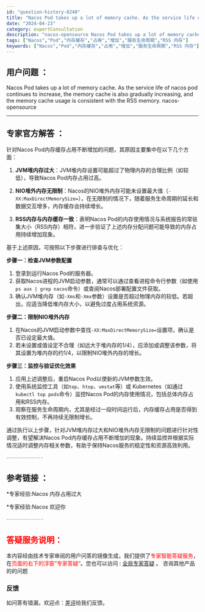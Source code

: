 ```yaml
---
id: "question-history-8240"
title: "Nacos Pod takes up a lot of memory cache. As the service life of nacos pod continues to increase, the memory cache is also gradually increasing, and the memory cache usage is consistent with the RSS memory. nacos-opensource"
date: "2024-04-23"
category: expertConsultation
description: "nacos-opensource Nacos Pod takes up a lot of memory cache. As the service life of nacos pod continues to increase, the memory cache is also gradually increasing, and the memory cache usage is consistent with the RSS memory."
tags: ["Nacos","Pod","内存缓存","占用","增加","服务生命周期","RSS 内存"]
keywords: ["Nacos","Pod","内存缓存","占用","增加","服务生命周期","RSS 内存"]
---
```


## 用户问题 ： 
 Nacos Pod takes up a lot of memory cache. As the service life of nacos pod continues to increase, the memory cache is also gradually increasing, and the memory cache usage is consistent with the RSS memory. nacos-opensource 

---------------
## 专家官方解答 ：

针对Nacos Pod内存缓存占用不断增加的问题，其原因主要集中在以下几个方面：

1. **JVM堆内存过大**：JVM堆内存设置可能超过了物理内存的合理比例（如较低），导致Nacos Pod内存占用过高。

2. **NIO堆外内存无限制**：Nacos的NIO堆外内存可能未设置最大值（`-XX:MaxDirectMemorySize=`），在无限制的情况下，随着服务生命周期的延长和数据交互增多，内存缓存会持续增长。

3. **RSS内存与内存缓存一致**：表明Nacos Pod的内存使用情况与系统报告的常驻集大小（RSS内存）相符，进一步验证了上述内存分配问题可能导致的内存占用持续增加现象。

基于上述原因，可按照以下步骤进行排查与优化：

**步骤一：检查JVM参数配置**

1. 登录到运行Nacos Pod的服务器。
2. 获取Nacos进程的JVM启动参数，通常可以通过查看进程命令行参数（如使用`ps aux | grep nacos`命令）或查阅Nacos部署配置文件获取。
3. 确认JVM堆内存（如`-Xms`和`-Xmx`参数）设置是否超过物理内存的较低。若超出，应适当降低堆内存大小，以避免过度占用系统资源。

**步骤二：限制NIO堆外内存**

1. 在Nacos的JVM启动参数中查找`-XX:MaxDirectMemorySize=`设置项，确认是否已设定最大值。
2. 若未设置或值设定不合理（如远大于堆内存的1/4），应添加或调整该参数，将其设置为堆内存的约1/4，以限制NIO堆外内存的增长。

**步骤三：监控与验证优化效果**

1. 应用上述调整后，重启Nacos Pod以使新的JVM参数生效。
2. 使用系统监控工具（如`top`、`htop`、`vmstat`等）或 Kubernetes（如通过`kubectl top pods`命令）监控Nacos Pod的内存使用情况，包括总体内存占用和RSS内存。
3. 观察在服务生命周期内，尤其是经过一段时间运行后，内存缓存占用是否得到有效控制，不再持续无限制增长。

通过执行以上步骤，针对JVM堆内存过大和NIO堆外内存无限制的问题进行针对性调整，有望解决Nacos Pod内存缓存占用不断增加的现象。持续监控并根据实际情况适时调整内存相关参数，有助于保持Nacos服务的稳定性和资源高效利用。


<font color="#949494">---------------</font> 


## 参考链接 ：

*专家经验:Nacos 内存占用过大 
 
 *专家经验:Nacos 欢迎你 


 <font color="#949494">---------------</font> 
 


## <font color="#FF0000">答疑服务说明：</font> 

本内容经由技术专家审阅的用户问答的镜像生成，我们提供了<font color="#FF0000">专家智能答疑服务</font>，在<font color="#FF0000">页面的右下的浮窗”专家答疑“</font>。您也可以访问 : [全局专家答疑](https://opensource.alibaba.com/chatBot) 。 咨询其他产品的的问题

### 反馈
如问答有错漏，欢迎点：[差评](https://ai.nacos.io/user/feedbackByEnhancerGradePOJOID?enhancerGradePOJOId=11554)给我们反馈。
